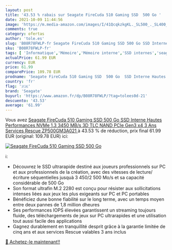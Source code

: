 ```yaml
---
layout: post
title: '43.53 % rabais sur Seagate FireCuda 510 Gaming SSD  500 Go '
date: 2021-10-09 11:44:56
image: 'https://m.media-amazon.com/images/I/41QcqkzkgKL._SL500_._SL400_.jpg'
comments: true
category: ofertas
author: 'tole.es'
slug: 'B08R78FWLP-fr Seagate FireCuda 510 Gaming SSD 500 Go SSD Interne Hautes...'
sku: 'B08R78FWLP-fr'
tags: [ 'Informatique','Mémoire','Mémoire interne','SSD internes','seagate', ]
actualPrice: 61.99 EUR
currency: EUR
price: 61.99
comparePrice: 109.78 EUR
prodname: 'Seagate FireCuda 510 Gaming SSD  500 Go  SSD Interne Hautes Performances  NVMe 1.3  3450 MB/s  3D TLC NAND  PCIe Gen3 x4  3 Ans Services Rescue  ZP500GM3A021 '
country: 'fr'
flag: '🇫🇷'
brand: 'Seagate'
buyurl: 'https://www.amazon.fr/dp/B08R78FWLP/?tag=tolees0d-21'
descuento: '43.53'
average: '61.99'
---
```


Vous avez [Seagate FireCuda 510 Gaming SSD  500 Go  SSD Interne Hautes Performances  NVMe 1.3  3450 MB/s  3D TLC NAND  PCIe Gen3 x4  3 Ans Services Rescue  ZP500GM3A021 ](https://www.amazon.fr/dp/B08R78FWLP/?tag=tolees0d-21)  à  43.53 % de réduction, prix final  61.99 EUR (original: 109.78 EUR) ici:

[![Seagate FireCuda 510 Gaming SSD  500 Go ](https://m.media-amazon.com/images/I/41QcqkzkgKL._SL500_._SL400_.jpg)](https://www.amazon.fr/dp/B08R78FWLP/?tag=tolees0d-21)

ℹ️:

- Découvrez le SSD ultrarapide destiné aux joueurs professionnels sur PC et aux professionnels de la création, avec des vitesses de lecture/écriture séquentielles jusquà 3 450/2 500 Mo/s et sa capacité considérable de 500 Go
- Son format ultrafin M.2 2280 est conçu pour résister aux sollicitations intenses liées aux jeux les plus exigeants sur PC et PC portables
- Bénéficiez dune bonne fiabilité sur le long terme, avec un temps moyen entre deux pannes de 1,8 million dheures
- Ses performances IOPS élevées garantissent un streaming toujours fluide, des téléchargements de jeux sur PC ultrarapides et une utilisation tout aussi facile des applications
- Gagnez durablement en tranquillité desprit grâce à la garantie limitée de cinq ans et aux services Rescue valables 3 ans inclus

[🛒 Achetez-le maintenant!!](https://www.amazon.fr/dp/B08R78FWLP/?tag=tolees0d-21)
